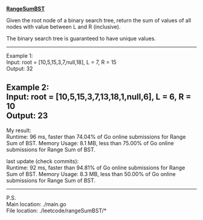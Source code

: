 <a href="https://leetcode.com/problems/range-sum-of-bst/"><b>RangeSumBST</b></a>

Given the root node of a binary search tree, return the sum of values of all nodes with value between L and R (inclusive).

The binary search tree is guaranteed to have unique values.

---
Example 1:<br>
Input: root = [10,5,15,3,7,null,18], L = 7, R = 15<br>
Output: 32

Example 2:<br>
Input: root = [10,5,15,3,7,13,18,1,null,6], L = 6, R = 10<br>
Output: 23
---
My result:<br>
Runtime: 96 ms, faster than 74.04% of Go online submissions for Range Sum of BST.
Memory Usage: 8.1 MB, less than 75.00% of Go online submissions for Range Sum of BST.

last update (check commits):<br>
Runtime: 92 ms, faster than 94.81% of Go online submissions for Range Sum of BST.
Memory Usage: 8.3 MB, less than 50.00% of Go online submissions for Range Sum of BST.

---
P.S.<br>
Main location: ./main.go<br>
File location: ./leetcode/rangeSumBST/*